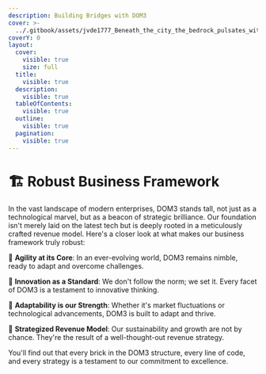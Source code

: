 ```yaml
---
description: Building Bridges with DOM3
cover: >-
  ../.gitbook/assets/jvde1777_Beneath_the_city_the_bedrock_pulsates_with_a_vibrant_g_7da196d3-c98d-470e-b189-d1f7f5d2126f.png
coverY: 0
layout:
  cover:
    visible: true
    size: full
  title:
    visible: true
  description:
    visible: true
  tableOfContents:
    visible: true
  outline:
    visible: true
  pagination:
    visible: true
---
```


# 🏗 Robust Business Framework

In the vast landscape of modern enterprises, DOM3 stands tall, not just as a technological marvel, but as a beacon of strategic brilliance. Our foundation isn't merely laid on the latest tech but is deeply rooted in a meticulously crafted revenue model. Here's a closer look at what makes our business framework truly robust:

🚀 **Agility at its Core**: In an ever-evolving world, DOM3 remains nimble, ready to adapt and overcome challenges.

🌟 **Innovation as a Standard**: We don't follow the norm; we set it. Every facet of DOM3 is a testament to innovative thinking.

🌱 **Adaptability is our Strength**: Whether it's market fluctuations or technological advancements, DOM3 is built to adapt and thrive.

💼 **Strategized Revenue Model**: Our sustainability and growth are not by chance. They're the result of a well-thought-out revenue strategy.

You'll find out that every brick in the DOM3 structure, every line of code, and every strategy is a testament to our commitment to excellence.
